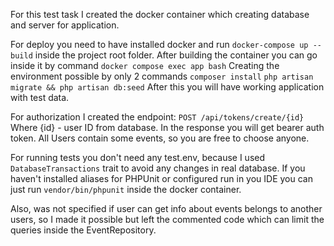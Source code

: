 For this test task I created the docker container
which creating database and server for application.

For deploy you need to have installed docker and run 
``docker-compose up --build``
inside the project root folder.
After building the container you can go inside it by command
``docker compose exec app bash``
Creating the environment possible by only 2 commands
``composer install``
``php artisan migrate && php artisan db:seed``
After this you will have working application with test data.

For authorization I created the endpoint:
``POST /api/tokens/create/{id}``
Where {id} - user ID from database.
In the response you will get bearer auth token.
All Users contain some events, so you are free to choose anyone.

For running tests you don't need any test.env, because I used ``DatabaseTransactions`` 
trait to avoid any changes in real database. 
If you haven't installed aliases for PHPUnit or configured run in you IDE
you can just run 
``vendor/bin/phpunit``
inside the docker container.


Also, was not specified if user can get info about events belongs to another users,
so I made it possible but left the commented code which can limit the queries inside the EventRepository.
